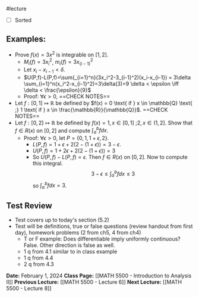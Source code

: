 #lecture 
- [ ] Sorted

## Examples:
- Prove $f(x) = 3x^2$ is integrable on $[1,2]$. 
	- $M_i(f)=3x_i^2$,  $m_i(f)=3x_{(i-1)}^2$
	- Let $x_i-x_{i-1} < \delta$. 
	- $U(P,f)-L(P,f)=\sum{_{i=1}^n}(3x_i^2-3_{i-1}^2)(x_i-x_{i-1}) = 3\delta \sum_{i=1}^n(x_i^2-x_{i-1}^2)=3\delta(3)=9 \delta < \epsilon \iff \delta < \frac{\epsilon}{9}$  
	- Proof: $\forall \epsilon > 0$, ==CHECK NOTES==
- Let $f: [0,1] \mapsto \mathbb{R}$ be defined by $f(x) = 0 \text{ if } x \in \mathbb{Q} \text{ ;} 1 \text{ if } x \in \frac{\mathbb{R}}{\mathbb{Q}}$. ==CHECK NOTES==
- Let $f: [0,2] \mapsto \mathbb{R}$ be defined by $f(x) = 1, x \in [0,1] \text{ ;} 2, x \in (1,2]$. Show that $f \in R(x)$ on $[0,2]$ and compute $\int_a^bfdx$.
	- Proof: $\forall \epsilon > 0$, let $P=\{0,1, 1+\epsilon, 2\}$. 
		- $L(P,f)=1+\epsilon + 2(2-(1+\epsilon))=3 - \epsilon$.
		- $U(P,f)=1 + 2\epsilon + 2(2-(1+\epsilon))=3$ 
		- So $U(P,f)-L(P,f)=\epsilon$. Then $f \in R(x)$ on $[0,2]$. Now to compute this integral. $$ 3 - \epsilon \leq \int_a^bfdx \leq 3$$ so $\int^b_a f dx = 3$.
  
## Test Review
- Test covers up to today's section (5.2)
- Test will be definitions, true or false questions (review handout from first day), homework problems (2 from ch5, 4 from ch4)
	- T or F example: Does differentiable imply uniformly continuous? False. Other direction is false as well.
	- 1 q from 4.1 similar to in class example
	- 1 q from 4.4 
	- 2 q from 4.3 

**Date:** February 1, 2024
**Class Page:** [[MATH 5500 - Introduction to Analysis II]]
**Previous Lecture:** [[MATH 5500 - Lecture 6]]
**Next Lecture:** [[MATH 5500 - Lecture 8]]